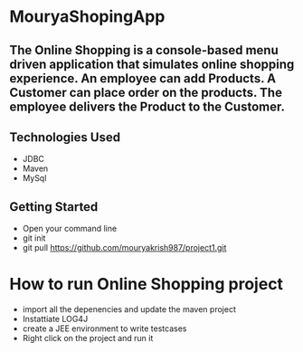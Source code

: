# MouryaShopingApp

## The Online Shopping is a console-based menu driven application that simulates online shopping experience. An employee can add Products. A Customer can place order on the products. The employee delivers the Product to the Customer.


## Technologies Used

* JDBC 
* Maven 
* MySql 


## Getting Started
   
* Open your command line
* git init
* git pull https://github.com/mouryakrish987/project1.git

# How to run Online Shopping project
- import all the depenencies and update the maven project
- Instattiate LOG4J
- create a JEE environment to write testcases
- Right click on the project and run it
